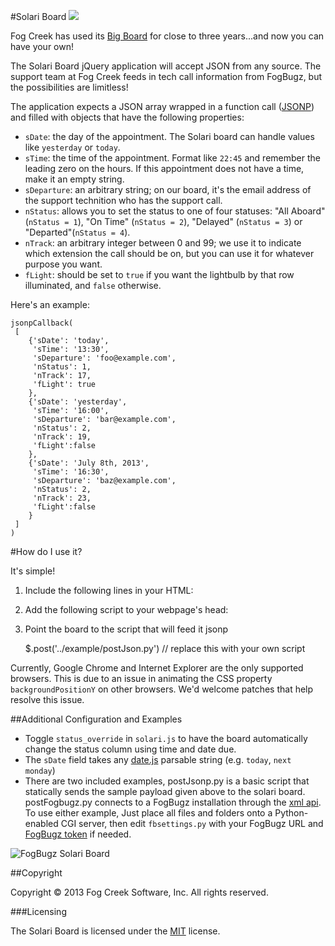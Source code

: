 #Solari Board
![](https://trello-attachments.s3.amazonaws.com/51bf2a13808218916c006928/51f02c885eee4b1708001f67/2c081fd8d5fcf4cb505392784667372e/genericBoard.PNG)

Fog Creek has used its [Big Board](http://blog.fogcreek.com/big-board-having-fun-with-data/)
for close to three years...and now you can have your own!

The Solari Board jQuery application will accept JSON from any source. The support team at Fog Creek
feeds in tech call information from FogBugz, but the possibilities are limitless!

The application expects a JSON array wrapped in a function call ([JSONP](http://en.wikipedia.org/wiki/JSONP)) and filled with objects that have the
following properties:

  * `sDate`: the day of the appointment.  The Solari board can handle values
    like `yesterday` or `today`.
  * `sTime`: the time of the appointment.  Format like `22:45` and remember the leading zero
    on the hours. If this appointment does not have a time, make it an empty string.
  * `sDeparture`: an arbitrary string; on our board, it's the email address of
    the support technition who has the support call.
  * `nStatus`: allows you to set the status to one of four statuses: "All Aboard" (`nStatus
    = 1`), "On Time" (`nStatus = 2`), "Delayed" (`nStatus = 3`) or "Departed"(`nStatus = 4`).
  * `nTrack`: an arbitrary integer between 0 and 99; we use it to indicate
    which extension the call should be on, but you can use it for whatever
    purpose you want.
  * `fLight`: should be set to `true` if you want the lightbulb by that row
    illuminated, and `false` otherwise.

Here's an example:

    jsonpCallback(
     [
        {'sDate': 'today',
         'sTime': '13:30', 
         'sDeparture': 'foo@example.com',
         'nStatus': 1,
         'nTrack': 17,
         'fLight': true
        },
        {'sDate': 'yesterday', 
         'sTime': '16:00',
         'sDeparture': 'bar@example.com',
         'nStatus': 2,
         'nTrack': 19,
         'fLight':false
        },
        {'sDate': 'July 8th, 2013',
         'sTime': '16:30',
         'sDeparture': 'baz@example.com',
         'nStatus': 2,
         'nTrack': 23,
         'fLight':false
        }
     ]
    )


#How do I use it?

It's simple!

  1. Include the following lines in your HTML:

        <!-- Fonts -->
        <link href='https://fonts.googleapis.com/css?family=Kelly+Slab' rel='stylesheet' type='text/css'>
        <link href='https://fonts.googleapis.com/css?family=Lato' rel='stylesheet' type='text/css'>
        <link href='https://fonts.googleapis.com/css?family=Yanone+Kaffeesatz' rel='stylesheet' type='text/css'>

        <!-- jQuery, transit (for animations), date.js and the solari board -->
        <script type="text/javascript" src="js/jquery.min.js"></script>
        <script type="text/javascript" src="js/jquery.transit.min.js"></script>
        <script type="text/javascript" src="js/date.js"></script>    
        <script type="text/javascript" src="js/solari.js"></script> 

        <!-- CSS -->
        <link rel="stylesheet" type="text/css" href="css/solari.css" />

        <!-- Audio -->
        <audio src="audio/solari.mp3" id='solari-audio'>
                Your browser does not support the audio element.
        </audio>

  2. Add the following script to your webpage's head:

        <script>
            $(document).ready(function() {
                //remove the div parameter to append directly to body
                addSolariBoard("#myDIv");
            });
       </script>

  3. Point the board to the script that will feed it jsonp

        $.post('../example/postJson.py')  // replace this with your own script

Currently, Google Chrome and Internet Explorer are the only supported browsers.
This is due to an issue in animating the CSS property `backgroundPositionY` on
other browsers.  We'd welcome patches that help resolve this issue.

##Additional Configuration and Examples
- Toggle `status_override` in `solari.js` to have the board automatically change the 
  status column using time and date due.
- The `sDate` field takes any 
  [date.js](https://code.google.com/p/datejs/wiki/APIDocumentation#parse) parsable string
  (e.g. `today`, `next monday`)
- There are two included examples, postJsonp.py is a basic script that statically sends the sample payload given above to the solari board.
  postFogbugz.py connects to a FogBugz installation through the [xml api](https://developers.fogbugz.com/default.asp?W199).
  To use either example, Just place all files and folders onto a Python-enabled CGI server, then edit `fbsettings.py` with your FogBugz URL and
  [FogBugz token](http://fogbugz.stackexchange.com/questions/900/how-do-i-get-an-xml-api-token) if needed.

![FogBugz Solari Board](https://trello-attachments.s3.amazonaws.com/51bf2a13808218916c006928/51f02c885eee4b1708001f67/1b1ee7b798d88a6c39cf320d28146b36/fogbgzedition.PNG)

##Copyright

Copyright © 2013 Fog Creek Software, Inc. All rights reserved.

###Licensing

The Solari Board is licensed under the [MIT](http://opensource.org/licenses/mit-license.php) license.
